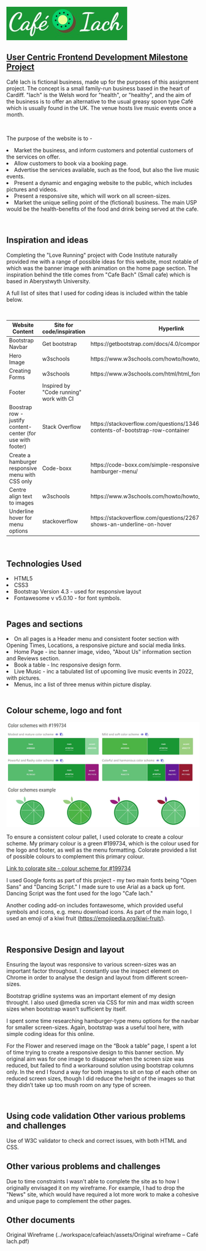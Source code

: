 !["Cafe Iach logo"](assets/img/cilogo.jpg)

<h2><u>User Centric Frontend Development Milestone Project</u></h2>

<p>Café Iach is fictional business, made up for the purposes of this assignment project. The concept is a small family-run business based in the heart of Cardiff. "Iach" is the Welsh word for "health", or "healthy", and the aim of the business is to offer an alternative to the usual greasy spoon type Café which is usually found in the UK.  The venue hosts live music events once a month.</p>

<br>

<p>The purpose of the website is to -
<li>Market the business, and inform customers and potential customers of the services on offer.</li>
<li>Allow customers to book via a booking page.</li>
<li>Advertise the services available, such as the food, but also the live music events.</li>
<li>Present a dynamic and engaging website to the public, which includes pictures and videos.</li>
<li>Present a responsive site, which will work on all screen-sizes.</li>
<li>Market the unique selling point of the (fictional) business. The main USP would be the health-benefits of the food and drink being served at the cafe.</li>
</p>

<br>

<h2>Inspiration and ideas</h2>
<p>Completing the "Love Running" project with Code Institute naturally provided me with a range of possible ideas for this website, most notable of which was the banner image with animation on the home page section. The inspiration behind the title comes from "Cafe Bach" (Small cafe) which is based in Aberystwyth University.

A full list of sites that I used for coding ideas is included within the table below. </p>
<br>


<table>
      <thead>
        <tr>
          <th>Website Content</th>
          <th>Site for code/inspiration</th>
          <th>Hyperlink</th>
        </tr>
      </thead>

<tbody>
        <tr>
          <td>Bootstrap Navbar</td>
          <td>Get bootstrap</td>
          <td>https://getbootstrap.com/docs/4.0/components/navbar/</td>
        </tr>

<tr> 
          <td>Hero Image</td>
          <td>w3schools</td>
          <td>https://www.w3schools.com/howto/howto_css_hero_image.asp</td>
    </tr>

<tr> 
          <td>Creating Forms</td>
          <td>w3schools</td>
          <td>https://www.w3schools.com/html/html_forms.asp</td>
    </tr>

<tr> 
          <td>Footer</td>
          <td>Inspired by "Code running" work with CI</td>
          <td></td>
    </tr>

<tr> 
          <td>Boostrap row -  justify content-center (for use with footer)</td>
          <td>Stack Overflow</td>
          <td>https://stackoverflow.com/questions/13462535/center-contents-of-bootstrap-row-container</td>
    </tr>

<tr> 
          <td>Create a hamburger responsive menu with CSS only</td>
          <td>Code-boxx</td>
          <td>https://code-boxx.com/simple-responsive-pure-css-hamburger-menu/</td>
    </tr>

<tr> 
          <td>Centre align text to images</td>
          <td>w3schools</td>
          <td>https://www.w3schools.com/howto/howto_css_image_text.asp</td>
    </tr>

<tr> 
          <td>Underline hover for menu options </td>
          <td>stackoverflow</td>
          <td>https://stackoverflow.com/questions/22674633/text-that-shows-an-underline-on-hover</td>
    </tr>


</tbody>

</table>

<br>

<h2>Technologies Used</h2>
<li>HTML5
<li>CSS3
<li>Bootstrap Version 4.3 - used for responsive layout
<li>Fontawesome v v5.0.10 - for font symbols.</li>

<br>

<h2>Pages and sections</h2>
<li>On all pages is a Header menu and consistent footer section with Opening Times, Locations, a responsive picture and social media links.</li>
<li>Home Page - inc banner image, video, "About Us" information section and Reviews section.</li>
<li>Book a table - Inc responsive design form.</li>
<li>Live Music - inc a tabulated list of upcoming live music events in 2022, with pictures.</li>
<li>Menus, inc a list of three menus within picture display.</li>

<br>

<h2>Colour scheme, logo and font</h2>

![Color Scheme](assets/img/colorscheme.jpg)

<p>To ensure a consistent colour pallet, I used colorate to create a colour scheme. My primary colour is a green #199734, which is the colour used for the logo and footer, as well as the menu formatting. Colorate provided a list of possible colours to complement this primary colour.

[Link to colorate site - colour scheme for #199734](https://colorate.azurewebsites.net/Color/199734)

I used Google fonts as part of this project - my two main fonts being "Open Sans" and "Dancing Script." I made sure to use Arial as a back up font. Dancing Script was the font used for the logo "Cafe Iach."

Another coding add-on includes fontawesome, which provided useful symbols and icons, e.g. menu download icons.
As part of the main logo, I used an emoji of a kiwi fruit (https://emojipedia.org/kiwi-fruit/).

</p>

<br>

<h2>Responsive Design and layout</h2>
<p>Ensuring the layout was responsive to various screen-sizes was an important factor throughout. I constantly use the inspect element on Chrome in order to analyse the design and layout from different screen-sizes.

Bootstrap gridline systems was an important element of my design throught. I also used @media scren via CSS for min and max width screen sizes when bootstrap wasn't sufficient by itself.

I spent some time researching hamburger-type menu options for the navbar for smaller screen-sizes. Again, bootstrap was a useful tool here, with simple coding ideas for this online.

For the Flower and reserved image on the “Book a table” page, I spent a lot of time trying to create a responsive design to this banner section. My original aim was for one image to disappear when the screen size was reduced, but failed to find a workaround solution using bootstrap columns only. In the end I found a way for both images to sit on top of each other on reduced screen sizes, though I did reduce the height of the images so that they didn’t take up too mush room on any type of screen.
</p>

<br>
<h2>Using code validation Other various problems and challenges</h2>
<p>
Use of W3C validator to check and correct issues, with both HTML and CSS.

<br>

<h2>Other various problems and challenges</h2>
Due to time constraints I wasn't able to complete the site as to how I originally envisaged it on my wireframe. For example, I had to drop the "News" site, which would have required a lot more work to make a cohesive and unique page to complement the other pages.
</p>

<h2>Other documents</h2>

Original Wireframe
(../workspace/cafeiach/assets/Original wireframe – Café Iach.pdf)

